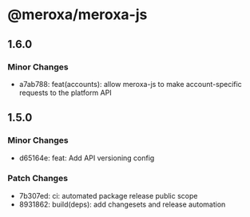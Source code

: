 # @meroxa/meroxa-js

## 1.6.0

### Minor Changes

- a7ab788: feat(accounts): allow meroxa-js to make account-specific requests to the platform API

## 1.5.0

### Minor Changes

- d65164e: feat: Add API versioning config

### Patch Changes

- 7b307ed: ci: automated package release public scope
- 8931862: build(deps): add changesets and release automation
